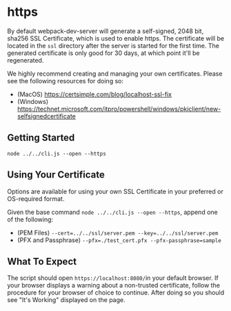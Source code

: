 # https

By default webpack-dev-server will generate a self-signed, 2048 bit, sha256 SSL
Certificate, which is used to enable https. The certificate will be located in the
`ssl` directory after the server is started for the first time. The generated
certificate is only good for 30 days, at which point it'll be regenerated.

We highly recommend creating and managing your own certificates. Please see the
following resources for doing so:

* (MacOS) https://certsimple.com/blog/localhost-ssl-fix
* (Windows) https://technet.microsoft.com/itpro/powershell/windows/pkiclient/new-selfsignedcertificate

## Getting Started

```shell
node ../../cli.js --open --https
```

## Using Your Certificate

Options are available for using your own SSL Certificate in your preferred or
OS-required format.

Given the base command `node ../../cli.js --open --https`, append
one of the following:

* (PEM Files)  `--cert=../../ssl/server.pem --key=../../ssl/server.pem`
* (PFX and Passphrase) `--pfx=./test_cert.pfx --pfx-passphrase=sample`

## What To Expect

The script should open `https://localhost:8080/`in your default browser. If your
browser displays a warning about a non-trusted certificate, follow the procedure
for your browser of choice to continue. After doing so you should see "It's Working"
displayed on the page.
